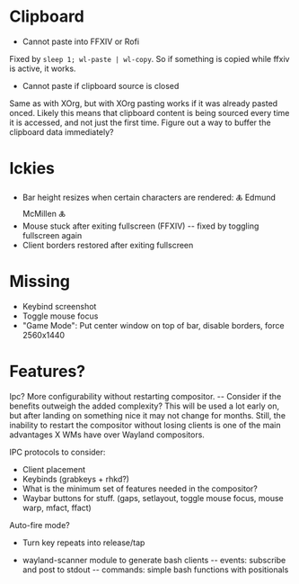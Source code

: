 # Clipboard
* Cannot paste into FFXIV or Rofi 

Fixed by `sleep 1; wl-paste | wl-copy`. So if something is copied while ffxiv is active, it works.

* Cannot paste if clipboard source is closed 

Same as with XOrg, but with XOrg pasting works if it was already pasted onced.
Likely this means that clipboard content is being sourced every time it is
accessed, and not just the first time. Figure out a way to buffer the clipboard
data immediately?

# Ickies

* Bar height resizes when certain characters are rendered: 🜏 Edmund McMillen 🜏
* Mouse stuck after exiting fullscreen (FFXIV) -- fixed by toggling fullscreen again
* Client borders restored after exiting fullscreen 

# Missing

* Keybind screenshot
* Toggle mouse focus
* "Game Mode": Put center window on top of bar, disable borders, force 2560x1440

# Features?

Ipc? More configurability without restarting compositor. -- Consider if the
benefits outweigh the added complexity? This will be used a lot early on, but
after landing on something nice it may not change for months. Still, the
inability to restart the compositor without losing clients is one of the main
advantages X WMs have over Wayland compositors.

IPC protocols to consider:
- Client placement
- Keybinds (grabkeys + rhkd?)
- What is the minimum set of features needed in the compositor?
- Waybar buttons for stuff. (gaps, setlayout, toggle mouse focus, mouse warp, mfact, ffact)

Auto-fire mode?
- Turn key repeats into release/tap

- wayland-scanner module to generate bash clients
-- events: subscribe and post to stdout
-- commands: simple bash functions with positionals
